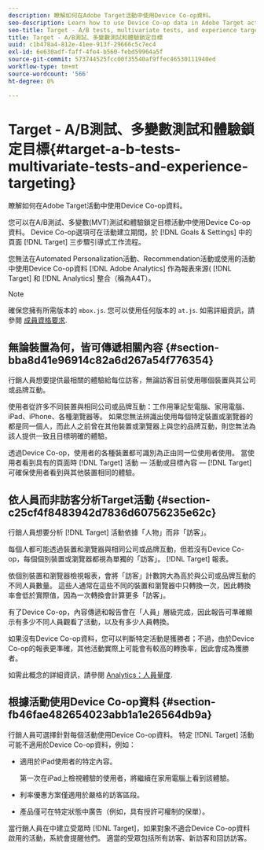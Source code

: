 ```yaml
---
description: 瞭解如何在Adobe Target活動中使用Device Co-op資料。
seo-description: Learn how to use Device Co-op data in Adobe Target activities.
seo-title: Target - A/B tests, multivariate tests, and experience targeting
title: Target - A/B測試、多變數測試和體驗鎖定目標
uuid: c1b478a4-812e-41ee-913f-29666c5c7ec4
exl-id: 6e630adf-faff-4fe4-b560-febd59964a5f
source-git-commit: 573744525fcc00f35540af9ffec46530111940ed
workflow-type: tm+mt
source-wordcount: '566'
ht-degree: 0%

---
```


# Target - A/B測試、多變數測試和體驗鎖定目標{#target-a-b-tests-multivariate-tests-and-experience-targeting}

瞭解如何在Adobe Target活動中使用Device Co-op資料。

您可以在A/B測試、多變數(MVT)測試和體驗鎖定目標活動中使用Device Co-op資料。 Device Co-op選項可在活動建立期間，於 [!DNL Goals & Settings] 中的頁面 [!DNL Target] 三步驟引導式工作流程。

您無法在Automated Personalization活動、Recommendation活動或使用的活動中使用Device Co-op資料 [!DNL Adobe Analytics] 作為報表來源( [!DNL Target] 和 [!DNL Analytics] 整合（稱為A4T）。

>[!NOTE]
>
>確保您擁有所需版本的 `mbox.js`. 您可以使用任何版本的 `at.js`. 如需詳細資訊，請參閱 [成員資格要求](../about/requirements.md#concept-31d3d165d22546afbedf023d32ad3a43).

## 無論裝置為何，皆可傳遞相關內容 {#section-bba8d41e96914c82a6d267a54f776354}

行銷人員想要提供最相關的體驗給每位訪客，無論訪客目前使用哪個裝置與其公司或品牌互動。

使用者從許多不同裝置與相同公司或品牌互動：工作用筆記型電腦、家用電腦、iPad、iPhone、各種瀏覽器等。 如果您無法辨識出使用每個特定裝置或瀏覽器的都是同一個人，而此人之前曾在其他裝置或瀏覽器上與您的品牌互動，則您無法為該人提供一致且目標明確的體驗。

透過Device Co-op，使用者的各種裝置都可識別為正由同一位使用者使用。 當使用者看到具有的頁面時 [!DNL Target] 活動 — 活動或目標內容 —  [!DNL Target] 可確保使用者看到與其他裝置相同的體驗。

## 依人員而非訪客分析Target活動 {#section-c25cf4f8483942d7836d60756235e62c}

行銷人員想要分析 [!DNL Target] 活動依據「人物」而非「訪客」。

每個人都可能透過裝置和瀏覽器與相同公司或品牌互動，但若沒有Device Co-op，每個個別裝置或瀏覽器都視為單獨的「訪客」。 [!DNL Target] 報表。

依個別裝置和瀏覽器檢視報表，會將「訪客」計數誇大為高於與公司或品牌互動的不同人員數量。 這些人通常在這些不同的裝置和瀏覽器中只轉換一次，因此轉換率會低於實際值，因為一次轉換會計算更多「訪客」。

有了Device Co-op，內容傳遞和報告會在「人員」層級完成，因此報告可準確顯示有多少不同人員觀看了活動，以及有多少人員轉換。

如果沒有Device Co-op資料，您可以判斷特定活動是獲勝者；不過，由於Device Co-op的報表更準確，其他活動實際上可能會有較高的轉換率，因此會成為獲勝者。

如需此概念的詳細資訊，請參閱 [Analytics：人員量度](../other-solutions/people.md#concept-8c57cd3904974e078d7fbf84ac9c2d63).

## 根據活動使用Device Co-op資料 {#section-fb46fae482654023abb1a1e26564db9a}

行銷人員可選擇針對每個活動使用Device Co-op資料。 特定 [!DNL Target] 活動可能不適用於Device Co-op資料，例如：

* 適用於iPad使用者的特定內容。

   第一次在iPad上檢視體驗的使用者，將繼續在家用電腦上看到該體驗。

* 利率優惠方案僅適用於嚴格的訪客區段。
* 產品僅可在特定狀態中廣告（例如，具有授許可權制的保單）。

當行銷人員在中建立受眾時 [!DNL Target]，如果對象不適合Device Co-op資料啟用的活動，系統會提醒他們。 適當的受眾包括所有訪客、新訪客和回訪訪客。
